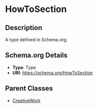 # HowToSection

## Description
A type defined in Schema.org.

## Schema.org Details
- **Type**: Type
- **URI**: https://schema.org/HowToSection

## Parent Classes
- [CreativeWork](../CreativeWork.md)


